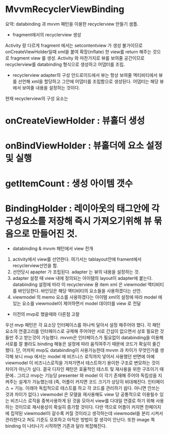 # MvvmRecyclerViewBinding

요약:
databinding 과 mvvm 패턴을 이용한 recyclerview 만들기 샘플.

- fragment에서의 recyclerview 생성

 Activity 랑 다르게 fragment 에서는 setcontentview 가 생성 불가이므로 onCreateViewHolder일때 xml을 붙여
확장(inflate) 한 view를 return 해주는 것으로 fragment view 를 생성. Activity 와 마찬가지로 뷰를 보여줄
공간이므로 recyclerview를 databinding 형식으로 생성하고 어댑터를 조립.

- recyclerview adapter의 구성
 안드로이드에서 뷰는 항상 보여줄 액티비티에서 뷰를 선언해 xml을 할당하고 
그안에 어댑터를 조립함으로 생성된다. 어댑터는 해당 뷰에서 보여줄 내용을 설정하는 것이다.

현재 recyclerview의 구성 요소는 

# onCreateViewHolder :  뷰홀더 생성
# onBindViewHolder :  뷰홀더에 요소 설정 및 실행
# getItemCount : 생성 아이템 갯수
# BindingHolder : 레이아웃의 태그안에 각 구성요소를 저장해 즉시 가져오기위해 뷰 묶음으로 만들어진 것.

- databinding & mvvm 패턴에서 view 전개

1. activity에서 view를 선언한다. 여기서는 tablayout안에 frament에서 recyclerview선언을 함.
2. 선언당시 apapter 가 조립된다. adapter 는 뷰의 내용을 설정하는 것.
3. adapter 설정 때 view 내에 정의되는 아이템의 layout이 adapter에 붙는다. databinding 설정에 따라
이 recyclerview 용 item xml 은 viewmodel 액티비티를 바인딩한다. 바인딩은 해당 액티비티의 요소들을
사용하겠다는 선언.
4. viewmodel 의 memo 요소를 사용하겠다는 아이템 xml의 설정에 따라 model 에 있는 요소를 viewmodel이 제어하면서 model 데이터를 view 로 전달

- 이전의 mvp로 했을때와 다른점 고찰

 우선 mvp 패턴은 각 요소당 인터페이스를 하나씩 달아서 설정 해주어야 했다. 각 패턴 요소의 연결고리를 인터페이스로 규제해 주어야만 서로 간섭이 없으면서
상호 필요한 것들만 주고 받는것이 가능했다. mvvm은 인터페이스가 필요없이 databinding을 이용해 서로를 잘 몰라도 binding 해놓은 설정에 따라 움직여주기 때문에 코드가 확실히 줄긴 했다.
단, 어차피 mvp도 databinding이 사용가능한데 mvvm 과 차이가 무엇인가를 생각해 보니 mvp 에서는 model 에 비즈니스 로직까지 넣어서 사용했던 반면에 아예 viewmodel 이 비즈니스로직을 가져가면서 테스트하기 용이한
구조로 변모하는 것이 차이가 아닌가 싶다. 결국 디자인 패턴은 효율적인 테스트 및 재사용을 위한 구조이기 때문에.. 
그리고 mvp는 기능당 presenter 와 model 이 각기 존재해 주어야 독립성을 지켜주는 설계가 가능했는데 (즉, 어플이 커지면 코드 크기가 상당히 비대해진다. 인터페이스 + 기능. 이래야 독립적으로 테스트를 하고 각
코드를 관리하기 쉽다. 아니면 안쓰는 것과 차이가 없다.) viewmodel 은 모델을 재사용해도 view 당 공통적으로 이용될수 있는 비즈니스 로직을 중복사용하게 된 것을 모아서 view를 다대일 연결로 하기 위해 사용하는 것이므로
재사용성이 확실히 증가할 것이다. 
다만 역으로 어플이 커지면 한페이지에 집약된 viewmodel이 갈수록 커질 것이라고 생각하는데 viewmodel을 분리 시켜서 관리한다고 쳐도 기준도 모호하고 아직은 방법이 잘 생각이 안난다.
또한 image 쪽 binding 이 나타나기 시작하면 기존과 달라 복잡해진다.
